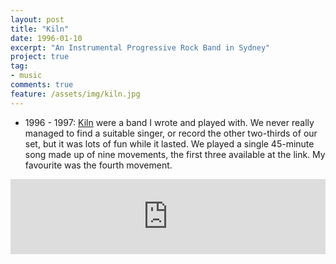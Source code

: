 ```yaml
---
layout: post
title: "Kiln"
date: 1996-01-10
excerpt: "An Instrumental Progressive Rock Band in Sydney"
project: true
tag:
- music
comments: true
feature: /assets/img/kiln.jpg
---
```


* 1996 - 1997: [Kiln](https://kiln96.bandcamp.com) were a band I wrote and played with. We never really managed to find a suitable singer, or record the other two-thirds of our set, but it was lots of fun while it lasted. We played a single 45-minute song made up of nine movements, the first three available at the link. My favourite was the fourth movement.

<iframe style="border: 0; width: 100%; height: 120px;" src="https://bandcamp.com/EmbeddedPlayer/track=3142728215/size=large/bgcol=ffffff/linkcol=0687f5/tracklist=false/artwork=small/transparent=true/" seamless><a href="http://kiln96.bandcamp.com/track/part-1-of-3">Part 1 of 3 by Kiln96</a></iframe>
